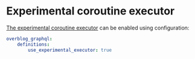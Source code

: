 Experimental coroutine executor
================================

[The experimental coroutine executor](https://github.com/webonyx/graphql-php/blob/0.13.x/UPGRADE.md#try-it-experimental-executor-with-improved-performance)
can be enabled using configuration:

```yaml
overblog_graphql:
    definitions:
        use_experimental_executor: true
```
